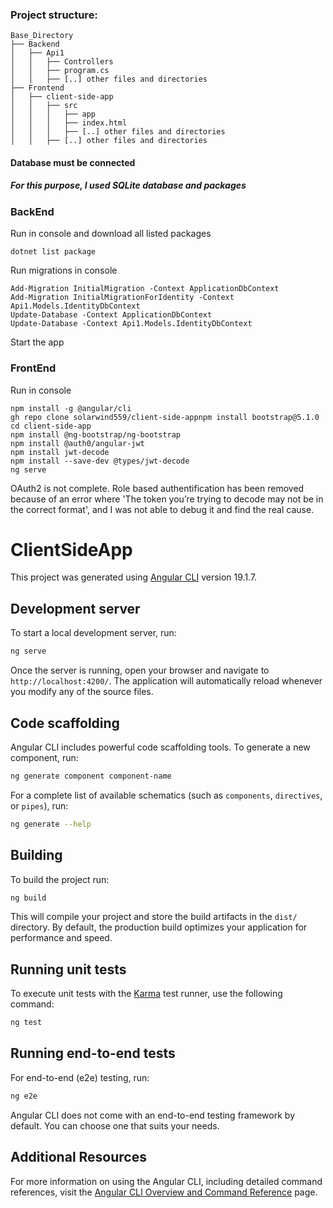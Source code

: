 ### Project structure:
```
Base_Directory
├── Backend
│   ├── Api1
│   │   ├── Controllers
│   │   ├── program.cs
│   │   ├── [..] other files and directories
├── Frontend
│   ├── client-side-app
│   │   ├── src
│   │   │   ├── app
│   │   │   ├── index.html
│   │   │   ├── [..] other files and directories
│   │   ├── [..] other files and directories
```
#### Database must be connected
##### For this purpose, I used SQLite database and packages

### BackEnd
Run in console and download all listed packages
```
dotnet list package
```
Run migrations in console 
```
Add-Migration InitialMigration -Context ApplicationDbContext
Add-Migration InitialMigrationForIdentity -Context Api1.Models.IdentityDbContext
Update-Database -Context ApplicationDbContext
Update-Database -Context Api1.Models.IdentityDbContext
```
Start the app 

### FrontEnd
Run in console
```
npm install -g @angular/cli
gh repo clone solarwind559/client-side-appnpm install bootstrap@5.1.0
cd client-side-app
npm install @ng-bootstrap/ng-bootstrap
npm install @auth0/angular-jwt
npm install jwt-decode
npm install --save-dev @types/jwt-decode
ng serve
```

OAuth2 is not complete. Role based authentification has been removed because of an error where 'The token you’re trying to decode may not be in the correct format', and I was not able to debug it and find the real cause.

# ClientSideApp

This project was generated using [Angular CLI](https://github.com/angular/angular-cli) version 19.1.7.

## Development server

To start a local development server, run:

```bash
ng serve
```

Once the server is running, open your browser and navigate to `http://localhost:4200/`. The application will automatically reload whenever you modify any of the source files.

## Code scaffolding

Angular CLI includes powerful code scaffolding tools. To generate a new component, run:

```bash
ng generate component component-name
```

For a complete list of available schematics (such as `components`, `directives`, or `pipes`), run:

```bash
ng generate --help
```

## Building

To build the project run:

```bash
ng build
```

This will compile your project and store the build artifacts in the `dist/` directory. By default, the production build optimizes your application for performance and speed.

## Running unit tests

To execute unit tests with the [Karma](https://karma-runner.github.io) test runner, use the following command:

```bash
ng test
```

## Running end-to-end tests

For end-to-end (e2e) testing, run:

```bash
ng e2e
```

Angular CLI does not come with an end-to-end testing framework by default. You can choose one that suits your needs.

## Additional Resources

For more information on using the Angular CLI, including detailed command references, visit the [Angular CLI Overview and Command Reference](https://angular.dev/tools/cli) page.
